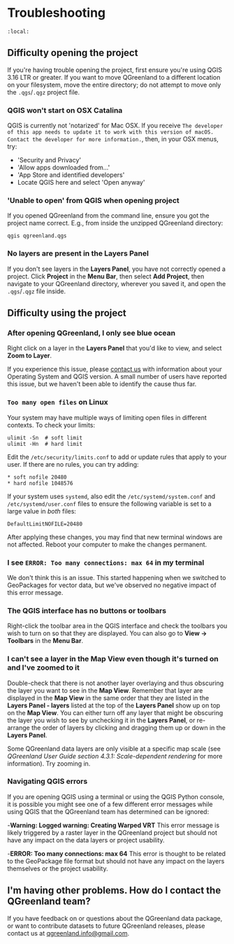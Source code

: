 # Troubleshooting

```{contents} Contents
:local:

```


## Difficulty opening the project

If you're having trouble opening the project, first ensure you're using QGIS
3.16 LTR or greater. If you want to move QGreenland to a different location on
your filesystem, move the entire directory; do not attempt to move only the
`.qgs`/`.qgz` project file.


### QGIS won't start on OSX Catalina

QGIS is currently not 'notarized' for Mac OSX. If you receive `The developer of
this app needs to update it to work with this version of macOS. Contact the
developer for more information.`, then, in your OSX menus, try:

- 'Security and Privacy'
- 'Allow apps downloaded from...'
- 'App Store and identified developers'
- Locate QGIS here and select 'Open anyway'


### 'Unable to open' from QGIS when opening project

If you opened QGreenland from the command line, ensure you got the project name
correct. E.g., from inside the unzipped QGreenland directory:

```
qgis qgreenland.qgs
```


### No layers are present in the Layers Panel

If you don't see layers in the **Layers Panel**, you have not correctly opened a
project. Click **Project** in the **Menu Bar**, then select **Add Project**, then
navigate to your QGreenland directory, wherever you saved it, and open the
`.qgs`/`.qgz` file inside.


## Difficulty using the project

### After opening QGreenland, I only see blue ocean

Right click on a layer in the **Layers Panel** that you'd like to view, and select
**Zoom to Layer**.

If you experience this issue, please [contact
us](mailto:qgreenland.info@gmail.com) with information about your Operating
System and QGIS version. A small number of users have reported this issue, but
we haven't been able to identify the cause thus far.

### `Too many open files` on Linux

Your system may have multiple ways of limiting open files in different
contexts. To check your limits:

```
ulimit -Sn  # soft limit
ulimit -Hn  # hard limit
```

Edit the `/etc/security/limits.conf` to add or update rules that apply to your
user. If there are no rules, you can try adding:

```
* soft nofile 20480
* hard nofile 1048576
```

If your system uses `systemd`, also edit the `/etc/systemd/system.conf` and
`/etc/systemd/user.conf` files to ensure the following variable is set to a
large value in *both* files:

```
DefaultLimitNOFILE=20480
```

After applying these changes, you may find that new terminal windows are not
affected. Reboot your computer to make the changes permanent.


### I see `ERROR: Too many connections: max 64` in my terminal

We don't think this is an issue. This started happening when we switched to
GeoPackages for vector data, but we've observed no negative impact of this
error message.


### The QGIS interface has no buttons or toolbars

Right-click the toolbar area in the QGIS interface and check the toolbars you
wish to turn on so that they are displayed. You can also go to 
**View -> Toolbars** in the **Menu Bar**.


### I can't see a layer in the Map View even though it's turned on and I've zoomed to it

Double-check that there is not another layer overlaying and thus obscuring the
layer you want to see in the **Map View**. Remember that layer are displayed in the
**Map View** in the same order that they are listed in the **Layers Panel - layers**
listed at the top of the **Layers Panel** show up on top on the **Map View**. You can
either turn off any layer that might be obscuring the layer you wish to see by
unchecking it in the **Layers Panel**, or re-arrange the order of layers by
clicking and dragging them up or down in the **Layers Panel**.

Some QGreenland data layers are only visible at a specific map scale (see
_QGreenland User Guide section 4.3.1: Scale-dependent rendering_ for more
information). Try zooming in.

### Navigating QGIS errors
If you are opening QGIS using a terminal or using the QGIS Python console, it is possible you
might see one of a few different error messages while using QGIS that the QGreenland team
has determined can be ignored:

   -**Warning: Logged warning: Creating Warped VRT**
   This error message is likely triggered by a raster layer in the QGreenland project but
   should not have any impact on the data layers or project usability.

   -**ERROR: Too many connections: max 64**
   This error is thought to be related to the GeoPackage file format but should not have any
   impact on the layers themselves or the project usability.


## I'm having other problems. How do I contact the QGreenland team?

If you have feedback on or questions about the QGreenland data package, or want
to contribute datasets to future QGreenland releases, please contact us at
<qgreenland.info@gmail.com>. 
